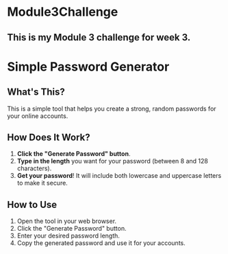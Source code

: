 # Module3Challenge

## This is my Module 3 challenge for week 3.

# Simple Password Generator

## What's This?

This is a simple tool that helps you create a strong, random passwords for your online accounts.

## How Does It Work?

1. **Click the "Generate Password" button**.
2. **Type in the length** you want for your password (between 8 and 128 characters).
3. **Get your password**! It will include both lowercase and uppercase letters to make it secure.

## How to Use

1. Open the tool in your web browser.
2. Click the "Generate Password" button.
3. Enter your desired password length.
4. Copy the generated password and use it for your accounts.






